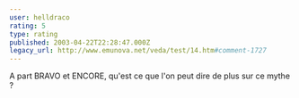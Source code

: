 ```yaml
---
user: helldraco
rating: 5
type: rating
published: 2003-04-22T22:28:47.000Z
legacy_url: http://www.emunova.net/veda/test/14.htm#comment-1727
---
```

A part BRAVO et ENCORE, qu'est ce que l'on peut dire de plus sur ce mythe ?
